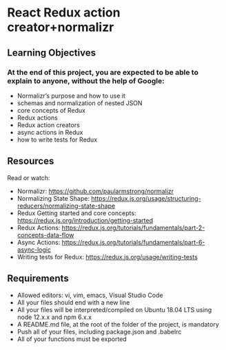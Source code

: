 # React Redux action creator+normalizr

## Learning Objectives
### At the end of this project, you are expected to be able to explain to anyone, without the help of Google:
- Normalizr’s purpose and how to use it
- schemas and normalization of nested JSON
- core concepts of Redux
- Redux actions
- Redux action creators
- async actions in Redux
- how to write tests for Redux

## Resources
Read or watch:
- Normalizr: https://github.com/paularmstrong/normalizr
- Normalizing State Shape: https://redux.js.org/usage/structuring-reducers/normalizing-state-shape
- Redux Getting started and core concepts: https://redux.js.org/introduction/getting-started
- Redux Actions: https://redux.js.org/tutorials/fundamentals/part-2-concepts-data-flow
- Async Actions: https://redux.js.org/tutorials/fundamentals/part-6-async-logic
- Writing tests for Redux: https://redux.js.org/usage/writing-tests

## Requirements
- Allowed editors: vi, vim, emacs, Visual Studio Code
- All your files should end with a new line
- All your files will be interpreted/compiled on Ubuntu 18.04 LTS using node 12.x.x and npm 6.x.x
- A README.md file, at the root of the folder of the project, is mandatory
- Push all of your files, including package.json and .babelrc
- All of your functions must be exported
